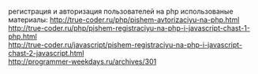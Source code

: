 регистрация и авторизация пользователей на php 
использованые материалы:
http://true-coder.ru/php/pishem-avtorizaciyu-na-php.html<br/>
http://true-coder.ru/php/pishem-registraciyu-na-php-i-javascript-chast-1-php.html<br/>
http://true-coder.ru/javascript/pishem-registraciyu-na-php-i-javascript-chast-2-javascript.html<br/>
http://programmer-weekdays.ru/archives/301<br/>